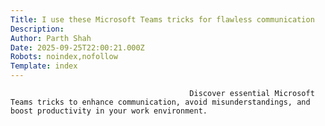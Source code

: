 ```yaml
---
Title: I use these Microsoft Teams tricks for flawless communication
Description: 
Author: Parth Shah
Date: 2025-09-25T22:00:21.000Z
Robots: noindex,nofollow
Template: index
---
```


                                            Discover essential Microsoft Teams tricks to enhance communication, avoid misunderstandings, and boost productivity in your work environment.
                                        
